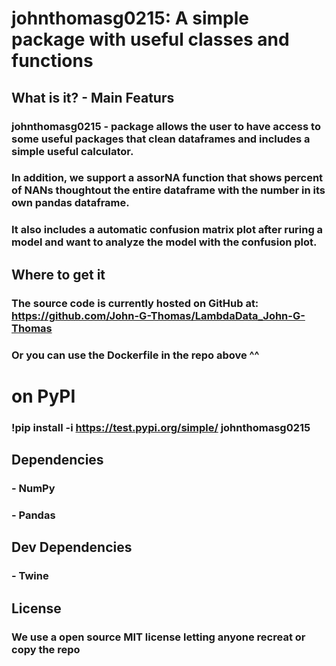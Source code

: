 # johnthomasg0215: A simple package with useful classes and functions

## What is it? - Main Featurs
### johnthomasg0215 - package allows the user to have access to some useful packages that clean dataframes and includes a simple useful calculator.
### In addition, we support  a assorNA function that shows percent of NANs thoughtout the entire dataframe with the number in its own pandas dataframe.
### It also includes a automatic confusion matrix plot after ruring a model and want to analyze the model with the confusion plot.

## Where to get it
### The source code is currently hosted on GitHub at: https://github.com/John-G-Thomas/LambdaData_John-G-Thomas

### Or you can use the Dockerfile in the repo above ^^

# on PyPI
### !pip install -i https://test.pypi.org/simple/ johnthomasg0215

## Dependencies
### - NumPy
### - Pandas

## Dev Dependencies
### - Twine

## License 
### We use a open source MIT license letting anyone recreat or copy the repo
